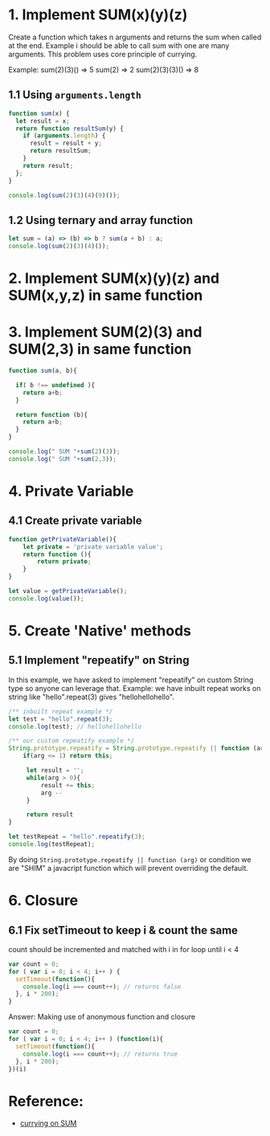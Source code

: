 # 1. Implement SUM(x)(y)(z)

Create a function which takes n arguments and returns the sum when called at the end. Example i should be able to call sum with one are many arguments. This problem uses core principle of currying.

Example:
sum(2)(3)() => 5
sum(2) => 2
sum(2)(3)(3)() => 8

## 1.1 Using `arguments.length`

```js
function sum(x) {
  let result = x;
  return function resultSum(y) {
    if (arguments.length) {
      result = result + y;
      return resultSum;
    }
    return result;
  };
}

console.log(sum(2)(3)(4)(9)());
```

## 1.2 Using ternary and array function

```js
let sum = (a) => (b) => b ? sum(a + b) : a;
console.log(sum(2)(3)(4)());
```

# 2. Implement SUM(x)(y)(z) and SUM(x,y,z) in same function


# 3. Implement SUM(2)(3) and SUM(2,3) in same function
```js
function sum(a, b){

  if( b !== undefined ){
    return a+b;
  }

  return function (b){
    return a+b;
  }
}

console.log(" SUM "+sum(2)(3));
console.log(" SUM "+sum(2,3));
```


# 4. Private Variable 

## 4.1 Create private variable 
```js
function getPrivateVariable(){
    let private = 'private variable value';
    return function (){
        return private;
    }
}

let value = getPrivateVariable();
console.log(value());
```

# 5. Create 'Native' methods

## 5.1 Implement "repeatify" on String

In this example, we have asked to implement "repeatify" on custom String type so anyone can 
leverage that. Example: we have inbuilt repeat works on string like "hello".repeat(3) gives
"hellohellohello". 
```js
/** inbuilt repeat example */
let test = "hello".repeat(3);
console.log(test); // hellohellohello

/** our custom repeatify example */
String.prototype.repeatify = String.prototype.repeatify || function (arg) {
    if(arg <= 1) return this;

     let result = '';
     while(arg > 0){
         result += this;
         arg --
     }

     return result
}

let testRepeat = "hello".repeatify(3);
console.log(testRepeat);
```
By doing `String.prototype.repeatify || function (arg)` or condition we are "SHIM" a
javacript function which will prevent overriding the default.


# 6. Closure
## 6.1 Fix setTimeout to keep i & count the same
count should be incremented and matched with i in for loop until i < 4
```js
var count = 0; 
for ( var i = 0; i < 4; i++ ) { 
  setTimeout(function(){ 
    console.log(i === count++); // returns false
  }, i * 200); 
}
```
Answer: Making use of anonymous function and closure
```js
var count = 0; 
for ( var i = 0; i < 4; i++ ) (function(i){ 
  setTimeout(function(){ 
    console.log(i === count++); // returns true
  }, i * 200); 
})(i)

```

# Reference:

- [currying on SUM](https://theanubhav.com/2019/02/03/js-currying-in-interview/#add234-for-endless-number-of-parameters)
